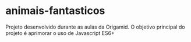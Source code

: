 # animais-fantasticos
Projeto desenvolvido durante as aulas da Origamid. O objetivo principal do projeto é aprimorar o uso de Javascript ES6+
